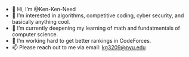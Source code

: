 - 👋 Hi, I’m @Ken-Ken-Need
- 👀 I’m interested in algorithms, competitive coding, cyber security, and basically anything cool.
- 🌱 I’m currently deepening my learning of math and fundatmentals of computer science.
- 💞️ I’m working hard to get better rankings in CodeForces.
- 📫 Please reach out to me via email: kg3209@nyu.edu

<!---
Ken-Ken-Need/Ken-Ken-Need is a ✨ special ✨ repository because its `README.md` (this file) appears on your GitHub profile.
You can click the Preview link to take a look at your changes.
--->
